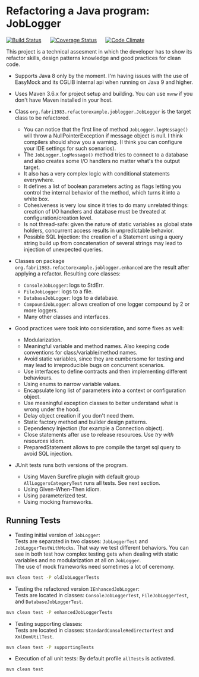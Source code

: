 # Refactoring a Java program: JobLogger

[![Build Status](https://travis-ci.org/fabri1983/refactor-example.svg?branch=master)](https://travis-ci.org/fabri1983/refactor-example?branch=master)
&nbsp;&nbsp;&nbsp;&nbsp;
[![Coverage Status](https://coveralls.io/repos/github/fabri1983/refactor-example/badge.svg)](https://coveralls.io/github/fabri1983/refactor-example?branch=master)
&nbsp;&nbsp;&nbsp;&nbsp;
[![Code Climate](https://codeclimate.com/github/fabri1983/refactor-example/badges/gpa.svg)](https://codeclimate.com/github/fabri1983/refactor-example)


This project is a technical assesment in which the developer has to show its refactor skills, design patterns knowledge 
and good practices for clean code.


- Supports Java 8 only by the moment. I'm having issues with the use of EasyMock and its CGLIB internal api when running on Java 9 and higher.

- Uses Maven 3.6.x for project setup and building. You can use `mvnw` if you don't have Maven installed in your host.

- Class `org.fabri1983.refactorexample.joblogger.JobLogger` is the target class to be refactored.
  - You can notice that the first line of method `JobLogger.logMessage()` will throw a NullPointerException if message object is null. 
  I think compilers should show you a warning. (I think you can configure your IDE settings for such scenarios).
  - The `JobLogger.logMessage()` method tries to connect to a database and also creates some I/O handlers no matter what's the output target.
  - It also has a very complex logic with conditional statements everywhere.
  - It defines a list of boolean parameters acting as flags letting you control the internal behavior of the method, which turns it into a white box.
  - Cohesiveness is very low since it tries to do many unrelated things: creation of I/O handlers and database must be threated at configuration/creation level.
  - Is not thread-safe: given the nature of static variables as global state holders, concurrent access results in unpredictable behavior.
  - Possible SQL Injection: the creation of a Statement using a query string build up from concatenation of several strings may lead to injection of unexpected queries.
  
- Classes on package `org.fabri1983.refactorexample.joblogger.enhanced` are the result after applying a refactor. Resulting core classes:
  - `ConsoleJobLogger`: logs to StdErr.
  - `FileJobLogger`: logs to a file.
  - `DatabaseJobLogger`: logs to a database.
  - `CompoundJobLogger`: allows creation of one logger compound by 2 or more loggers.
  - Many other classes and interfaces.

- Good practices were took into consideration, and some fixes as well:
  - Modularization.
  - Meaningful variable and method names. Also keeping code conventions for class/variable/method names.
  - Avoid static variables, since they are cumbersome for testing and may lead to irreproducible bugs on concurrent scenarios.
  - Use interfaces to define contracts and then implementing different behaviours.
  - Using enums to narrow variable values.
  - Encapsulate long list of parameters into a context or configuration object.
  - Use meaningful exception classes to better understand what is wrong under the hood.
  - Delay object creation if you don't need them.
  - Static factory method and builder design patterns.
  - Dependency Injection (for example a Connection object).
  - Close statements after use to release resources. Use *try with resources* idiom.
  - PreparedStatement allows to pre compile the target sql query to avoid SQL injection.

- JUnit tests runs both versions of the program.
  - Using Maven Surefire plugin with default group `AllLoggersCategoryTest` runs all tests. See next section.
  - Using Given-When-Then idiom.
  - Using parameterized test.
  - Using mocking frameworks.
 

## Running Tests

- Testing initial version of `JobLogger`:  
Tests are separated in two classes: `JobLoggerTest` and `JobLoggerTestWithMocks`. That way we test different behaviors.
You can see in both test how complex testing gets when dealing with static variables and no modularization at all on `JobLogger`.  
The use of mock frameworks need sometimes a lot of ceremony.
```sh
mvn clean test -P oldJobLoggerTests
```

- Testing the refactored version `IEnhancedJobLogger`:  
Tests are located in classes: `ConsoleJobLoggerTest`, `FileJobLoggerTest`, and `DatabaseJobLoggerTest`.
```sh
mvn clean test -P enhancedJobLoggerTests
```

- Testing supporting classes:  
Tests are located in classes: `StandardConsoleRedirectorTest` and `XmlDomUtilTest`.
```sh
mvn clean test -P supportingTests
```

- Execution of all unit tests:
By default profile `allTests` is activated.
```sh
mvn clean test
```
